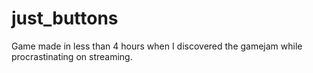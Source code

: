 # just_buttons
Game made in less than 4 hours when I discovered the gamejam while procrastinating on streaming.
